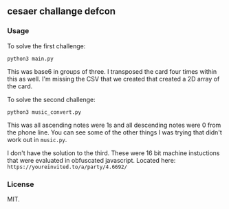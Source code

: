 cesaer challange defcon
---

### Usage
To solve the first challenge:
```
python3 main.py
```
This was base6 in groups of three. I transposed the card four times within this as well. I'm 
missing the CSV that we created that created a 2D array of the card.

To solve the second challenge:
```
python3 music_convert.py
```
This was all ascending notes were 1s and all descending notes were 0 from the phone line.
You can see some of the other things I was trying that didn't work out in `music.py`.

I don't have the solution to the third. These were 16 bit machine instuctions that were evaluated in
obfuscated javascript. Located here: `https://youreinvited.to/a/party/4.6692/`

### License

MIT.